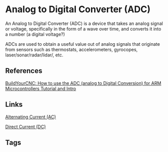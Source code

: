 # Analog to Digital Converter (ADC)
An Analog to Digital Converter (ADC) is a device that takes an analog signal or voltage, specifically in the form of a wave over time, and converts it into a number (a digital voltage?)

ADCs are used to obtain a useful value out of analog signals that originate from sensors such as thermostats, accelerometers, gyrocopes, laser/sonar/radar/lidar/, etc.

## References
[BuildYourCNC: How to use the ADC (analog to Digital Conversion) for ARM Microcontrollers Tutorial and Intro](https://www.youtube.com/watch?v=Nbg0woJMc-Y&list=PL6PplMTH29SHgRPDufZhfMRoFwRAIrzOp&index=33)

## Links
[Alternating Current (AC)](../202110281820) 

[Direct Current (DC)](../202110281823)

## Tags
